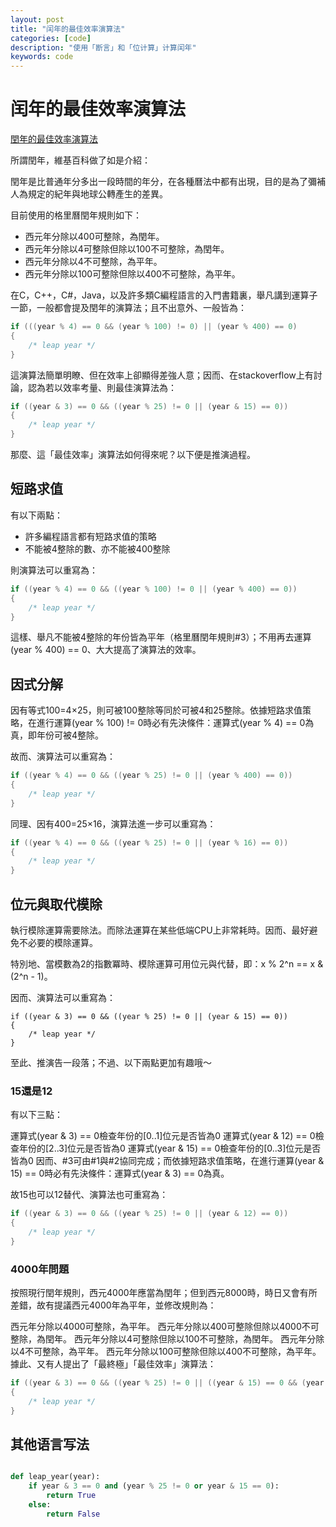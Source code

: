 ```yaml
---
layout: post
title: "闰年的最佳效率演算法"
categories: [code]
description: "使用「断言」和「位计算」计算闰年"
keywords: code
---
```



# 闰年的最佳效率演算法

[閏年的最佳效率演算法](https://xiwan.io/archive/most-efficient-leap-year-algorithm.html)


所謂閏年，維基百科做了如是介紹：

閏年是比普通年分多出一段時間的年分，在各種曆法中都有出現，目的是為了彌補人為規定的紀年與地球公轉產生的差異。

目前使用的格里曆閏年規則如下：

+ 西元年分除以400可整除，為閏年。
+ 西元年分除以4可整除但除以100不可整除，為閏年。
+ 西元年分除以4不可整除，為平年。
+ 西元年分除以100可整除但除以400不可整除，為平年。

在C，C++，C#，Java，以及許多類C編程語言的入門書籍裏，舉凡講到運算子一節，一般都會提及閏年的演算法；且不出意外、一般皆為：

```c
if (((year % 4) == 0 && (year % 100) != 0) || (year % 400) == 0)
{
    /* leap year */
}
```

這演算法簡單明瞭、但在效率上卻顯得差強人意；因而、在stackoverflow上有討論，認為若以效率考量、則最佳演算法為：

```c
if ((year & 3) == 0 && ((year % 25) != 0 || (year & 15) == 0))
{
    /* leap year */
}
```

那麼、這「最佳效率」演算法如何得來呢？以下便是推演過程。

## 短路求值

有以下兩點：

+ 許多編程語言都有短路求值的策略
+ 不能被4整除的數、亦不能被400整除

則演算法可以重寫為：

```c
if ((year % 4) == 0 && ((year % 100) != 0 || (year % 400) == 0))
{
    /* leap year */
}
```

這樣、舉凡不能被4整除的年份皆為平年（格里曆閏年規則#3）；不用再去運算(year % 400) == 0、大大提高了演算法的效率。

## 因式分解

因有等式100=4×25，則可被100整除等同於可被4和25整除。依據短路求值策略，在進行運算(year % 100) != 0時必有先決條件：運算式(year % 4) == 0為真，即年份可被4整除。

故而、演算法可以重寫為：

```c
if ((year % 4) == 0 && ((year % 25) != 0 || (year % 400) == 0))
{
    /* leap year */
}
```

同理、因有400=25×16，演算法進一步可以重寫為：

```c
if ((year % 4) == 0 && ((year % 25) != 0 || (year % 16) == 0))
{
    /* leap year */
}
```

## 位元與取代模除

執行模除運算需要除法。而除法運算在某些低端CPU上非常耗時。因而、最好避免不必要的模除運算。

特別地、當模數為2的指數冪時、模除運算可用位元與代替，即：x % 2^n == x & (2^n - 1)。

因而、演算法可以重寫為：

```
if ((year & 3) == 0 && ((year % 25) != 0 || (year & 15) == 0))
{
    /* leap year */
}
```

至此、推演告一段落；不過、以下兩點更加有趣哦～

### 15還是12

有以下三點：

運算式(year & 3) == 0檢查年份的[0..1]位元是否皆為0
運算式(year & 12) == 0檢查年份的[2..3]位元是否皆為0
運算式(year & 15) == 0檢查年份的[0..3]位元是否皆為0
因而、#3可由#1與#2協同完成；而依據短路求值策略，在進行運算(year & 15) == 0時必有先決條件：運算式(year & 3) == 0為真。

故15也可以12替代、演算法也可重寫為：

```c
if ((year & 3) == 0 && ((year % 25) != 0 || (year & 12) == 0))
{
    /* leap year */
}
```

### 4000年問題

按照現行閏年規則，西元4000年應當為閏年；但到西元8000時，時日又會有所差錯，故有提議西元4000年為平年，並修改規則為：

西元年分除以4000可整除，為平年。
西元年分除以400可整除但除以4000不可整除，為閏年。
西元年分除以4可整除但除以100不可整除，為閏年。
西元年分除以4不可整除，為平年。
西元年分除以100可整除但除以400不可整除，為平年。
據此、又有人提出了「最終極」「最佳效率」演算法：

```c
if ((year & 3) == 0 && ((year % 25) != 0 || ((year & 15) == 0 && (year % 4000) != 0)))
{
    /* leap year */
}
```


## 其他语言写法

```python

def leap_year(year):
    if year & 3 == 0 and (year % 25 != 0 or year & 15 == 0):
        return True
    else:
        return False

```